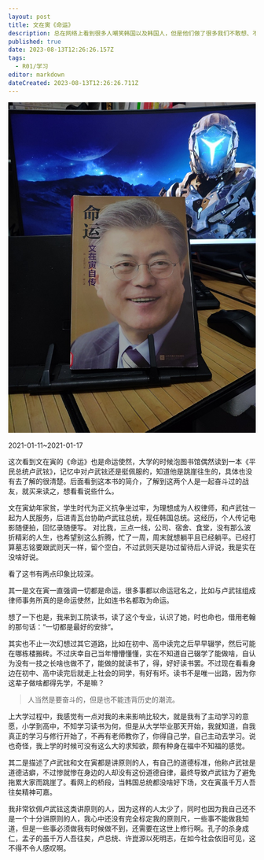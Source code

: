 ```yaml
---
layout: post
title: 文在寅《命运》
description: 总在网络上看到很多人嘲笑韩国以及韩国人，但是他们做了很多我们不敢想、不敢做之事。
published: true
date: 2023-08-13T12:26:26.157Z
tags:
  - R01/学习
editor: markdown
dateCreated: 2023-08-13T12:26:26.711Z
---
```



![封面](/R01/纪年/2021/2021-01-11-00307-文在寅《命运》/assets/my.jpg)


2021-01-11~2021-01-17

这次看到文在寅的《命运》也是命运使然，大学的时候泡图书馆偶然读到一本《平民总统卢武铉》，记忆中对卢武铉还是挺佩服的，知道他是跳崖往生的，具体也没有去了解的很清楚。后面看到这本书的简介，了解到这两个人是一起奋斗过的战友，就买来读之，想看看说些什么。

文在寅幼年家贫，学生时代为正义抗争坐过牢，为理想成为人权律师，和卢武铉一起为人民服务，后进青瓦台协助卢武铉总统，现任韩国总统。这经历，个人传记电影随便拍，回忆录随便写。
对比我，三点一线，公司、宿舍、食堂，没有那么波折精彩的人生，也希望别这么折腾，忙了一周，周末就想躺平且已经躺平。已经打算墓志铭要跟武则天一样，留个空白，不过武则天是功过留待后人评说，我是实在没啥好说。


看了这书有两点印象比较深。

其一是文在寅一直强调一切都是命运，很多事都以命运冠名之，比如与卢武铉组成律师事务所真的是命运使然，比如连书名都取为命运。

想了一下也是，我来到工院读书，读了这个专业，认识了她，时也命也，借用老翰的那句话：“一切都是最好的安排“。

其实也不止一次幻想过其它道路，比如在初中、高中读完之后早早辍学，然后可能在哪栋楼搬砖。不过庆幸自己当年懵懵懂懂，实在不知道自己辍学了能做啥，自认为没有一技之长啥也做不了，能做的就读书了，得，好好读书罢。不过现在看看身边在初中、高中读完后就走上社会的同学，有好有坏。读书不是唯一出路，因为你这辈子做啥都得先学，不是嘛？

> 人当然是要奋斗的，但是也不能违背历史的潮流。

上大学过程中，我感觉有一点对我的未来影响比较大，就是我有了主动学习的意愿，小学到高中，不知学习读书为何，但是从大学毕业那天开始，我就知道，自我真正的学习与修行开始了，不再有老师教你了，你得自己学，自己主动去学习。说也奇怪，我上学的时候可没有这么大的求知欲，颇有种身在福中不知福的感觉。


其二是描述了卢武铉和文在寅都是讲原则的人，有自己的道德标准，他称卢武铉是道德洁癖，不过惨就惨在身边的人却没有这份道德自律，最终导致卢武铉为了避免拖累大家而跳崖了。看网上的桥段，当韩国总统都没啥好下场，文在寅虽千万人吾往矣精神可嘉。

我非常钦佩卢武铉这类讲原则的人，因为这样的人太少了，同时也因为我自己还不是一个十分讲原则的人，我心中还没有完全标定我的原则尺，一些事不能做我知道，但是一些事必须做我有时候做不到，还需要在这世上修行啊。孔子的杀身成仁，孟子的虽千万人吾往矣，卢总统、许崑源以死明志，在如今社会依旧可见，这不得不令人感叹啊。

